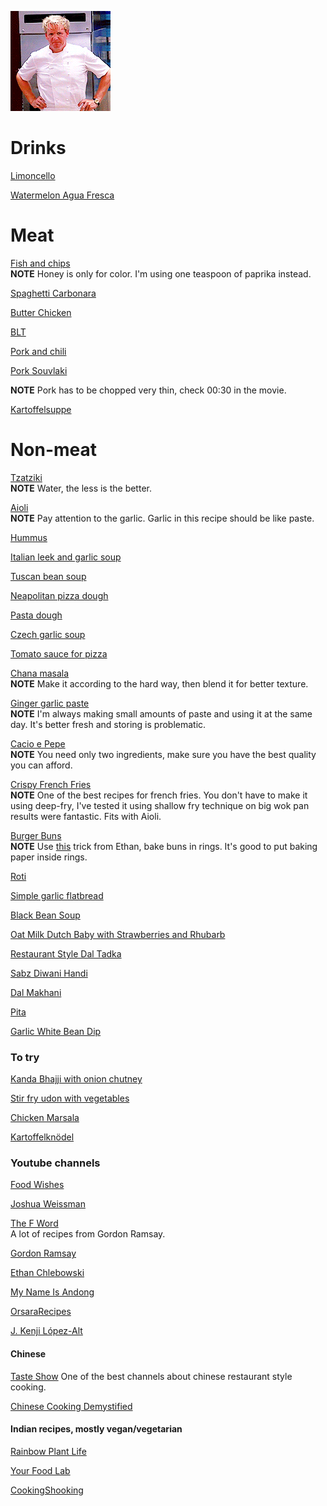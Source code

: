 ![image](./image.gif)

# Drinks

[Limoncello](https://www.youtube.com/watch?v=AWZlnMmnE3I&ab_channel=JamieOliver-Drinks)

[Watermelon Agua Fresca](https://www.youtube.com/watch?v=KiCh8dVsbQU&ab_channel=FoodWishes)

# Meat

[Fish and chips](https://www.youtube.com/watch?v=wGjS8fLI7eQ&t=320s&ab_channel=JamieOliver)  
**NOTE** Honey is only for color. I'm using one teaspoon of paprika instead.

[Spaghetti Carbonara](https://www.youtube.com/watch?v=3AAdKl1UYZs&ab_channel=JamieOliver)

[Butter Chicken](https://www.youtube.com/watch?v=a03U45jFxOI&ab_channel=GetCurried)

[BLT](https://www.youtube.com/watch?v=BiTdrSUXua8&ab_channel=CowboyKentRollins)

[Pork and chili](https://www.youtube.com/watch?v=WujehK7kYLM&ab_channel=ChineseCookingDemystified)

[Pork Souvlaki](https://www.youtube.com/watch?v=yZ7PMaCQIP8&ab_channel=Ken%27sGreekTable)

**NOTE** Pork has to be chopped very thin, check 00:30 in the movie.

[Kartoffelsuppe](https://www.youtube.com/watch?v=iqWLDI4IuZY&ab_channel=inthekitchenwithelisa)

# Non-meat

[Tzatziki](https://www.youtube.com/watch?v=OOkL5d8t1sM&t=263s&ab_channel=FoodWishes)  
**NOTE** Water, the less is the better.

[Aioli](https://www.youtube.com/watch?v=KZTP3c0j7zc&ab_channel=FoodWishes)  
**NOTE** Pay attention to the garlic. Garlic in this recipe should be like paste.

[Hummus](./src/HUMMUS.md)

[Italian leek and garlic soup](https://www.youtube.com/watch?v=GdcCVZ_D7hQ&ab_channel=Recipe30)

[Tuscan bean soup](https://www.youtube.com/watch?v=_SMTu3-md3U&ab_channel=FoodWishes)

[Neapolitan pizza dough](https://www.youtube.com/watch?v=HkXojFU_LrE&ab_channel=St%C3%A4dlerMade) 

[Pasta dough](https://www.youtube.com/watch?v=RY9u0STwqiw&ab_channel=GennaroContaldo)

[Czech garlic soup](https://www.youtube.com/watch?v=CNk3nQyU3MI&ab_channel=SkutecznieTv)

[Tomato sauce for pizza](https://www.youtube.com/watch?v=9Ikknmv3DYg&ab_channel=VitoIacopelli)

[Chana masala](https://www.youtube.com/watch?v=iKMI1xkU_oo&ab_channel=AdamRagusea)  
**NOTE** Make it according to the hard way, then blend it for better texture. 

[Ginger garlic paste](https://www.youtube.com/watch?v=JKKD4zSHtOo&ab_channel=CookingShookingHindi)  
**NOTE** I'm always making small amounts of paste and using it at the same day. It's better fresh and storing is problematic.

[Cacio e Pepe](https://www.youtube.com/watch?v=UzhkMm7gV2w&ab_channel=JamieOliver)  
**NOTE** You need only two ingredients, make sure you have the best quality you can afford.

[Crispy French Fries](https://www.youtube.com/watch?v=dklh4oKifVQ&ab_channel=EthanChlebowski)  
**NOTE** One of the best recipes for french fries. 
You don't have to make it using deep-fry, 
I've tested it using shallow fry technique on big wok pan results were fantastic. 
Fits with Aioli.

[Burger Buns](https://www.youtube.com/watch?v=ace-TXcX6GY&ab_channel=FoodWishes)  
**NOTE** Use [this](https://www.youtube.com/watch?v=8RV-sKOqr3c&ab_channel=EthanChlebowski) trick from Ethan, bake buns in rings. It's good to put baking paper inside rings.

[Roti](https://www.bongeats.com/recipe/roti)

[Simple garlic flatbread](https://www.youtube.com/watch?v=Vk68HMjQiqc&ab_channel=%EB%A7%A4%EC%9D%BC%EB%A7%9B%EB%82%98deliciousday)

[Black Bean Soup](https://www.youtube.com/watch?v=mTwBK39EWok&ab_channel=FoodWishes)

[Oat Milk Dutch Baby with Strawberries and Rhubarb](https://www.youtube.com/watch?v=fByBW-bqdtk&ab_channel=FoodWishes)

[Restaurant Style Dal Tadka](https://www.youtube.com/watch?v=XzVxjs3PTm4&ab_channel=CookingShooking)

[Sabz Diwani Handi](https://www.youtube.com/watch?v=DT8ImRc72-w&ab_channel=YourFoodLab)

[Dal Makhani](https://www.youtube.com/watch?v=f1lpCi_70sQ&ab_channel=YourFoodLab)

[Pita](https://www.youtube.com/watch?v=NPiA69p4gqE&ab_channel=FoodWishes)

[Garlic White Bean Dip](https://www.youtube.com/watch?v=6OUN-XLyt5Y&ab_channel=JOOSFood)

### To try

[Kanda Bhajji with onion chutney](https://www.youtube.com/watch?v=7B5KEtf37ec)

[Stir fry udon with vegetables](https://www.youtube.com/watch?v=KXjk2HDd5xI&ab_channel=TheFoodieTakesFlight)

[Chicken Marsala](https://www.youtube.com/watch?v=AWNU1OccN5Q&ab_channel=OrsaraRecipes)

[Kartoffelknödel](https://www.youtube.com/watch?v=C4By08g7BAI&ab_channel=MyNameIsAndong)

### Youtube channels

[Food Wishes](https://www.youtube.com/user/foodwishes)

[Joshua Weissman](https://www.youtube.com/channel/UChBEbMKI1eCcejTtmI32UEw)

[The F Word](https://www.youtube.com/user/theFword)  
A lot of recipes from Gordon Ramsay.

[Gordon Ramsay](https://www.youtube.com/user/gordonramsay)  

[Ethan Chlebowski](https://www.youtube.com/channel/UCDq5v10l4wkV5-ZBIJJFbzQ)

[My Name Is Andong](https://www.youtube.com/c/mynameisandong)

[OrsaraRecipes](https://www.youtube.com/c/OrsaraRecipes)

[J. Kenji López-Alt](https://www.youtube.com/c/JKenjiLopezAlt)

#### Chinese

[Taste Show](https://www.youtube.com/channel/UCkRBu0K655809AdvDajyJJA)
One of the best channels about chinese restaurant style cooking.

[Chinese Cooking Demystified](https://www.youtube.com/channel/UC54SLBnD5k5U3Q6N__UjbAw)

#### Indian recipes, mostly vegan/vegetarian

[Rainbow Plant Life](https://www.youtube.com/c/RainbowPlantLife/)

[Your Food Lab](https://www.youtube.com/c/YourFoodLab)

[CookingShooking](https://www.youtube.com/user/CookingShooking)
